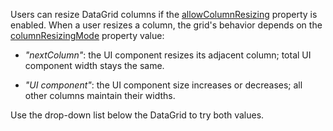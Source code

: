Users can resize DataGrid columns if the [allowColumnResizing](/Documentation/ApiReference/UI_Components/dxDataGrid/Configuration/#allowColumnResizing) property is enabled. When a user resizes a column, the grid's behavior depends on the [columnResizingMode](/Documentation/ApiReference/UI_Components/dxDataGrid/Configuration/#columnResizingMode) property value:

* *"nextColumn"*: the UI component resizes its adjacent column; total UI component width stays the same.

* *"UI component"*: the UI component size increases or decreases; all other columns maintain their widths.

Use the drop-down list below the DataGrid to try both values.
